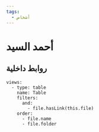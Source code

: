 ```yaml
---
tags:
  - أشخاص
---
```

# أحمد السيد

## روابط داخلية

```base
views:
  - type: table
    name: Table
    filters:
      and:
        - file.hasLink(this.file)
    order:
      - file.name
      - file.folder

```
